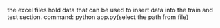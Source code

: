 the excel files hold data that can be used to insert data into the train and test section.
command: python app.py(select the path from file)

